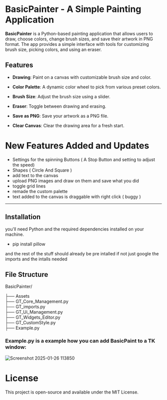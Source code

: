 # BasicPainter - A Simple Painting Application

**BasicPainter** is a Python-based painting application that allows users to draw, choose colors, change brush sizes, and save their artwork in PNG format. The app provides a simple interface with tools for customizing brush size, picking colors, and using an eraser. 

## Features

- **Drawing**: Paint on a canvas with customizable brush size and color.

- **Color Palette**: A dynamic color wheel to pick from various preset colors.

- **Brush Size**: Adjust the brush size using a slider.

- **Eraser**: Toggle between drawing and erasing.

- **Save as PNG**: Save your artwork as a PNG file.

- **Clear Canvas**: Clear the drawing area for a fresh start.


# New Features Added and Updates

- Settings for the spinning Buttons ( A Stop Button and setting to adjust the speed)
- Shapes ( Circle And Square )
- add text to the canvas
- upload PNG images and draw on them and save what you did
- toggle grid lines
- remade the custom palette
- text added to the canvas is draggable with right click ( buggy )

----------------------------------------------------------------------------------------------------------------------------------------------------------------------

## Installation

 you'll need Python and the required dependencies installed on your machine.

- pip install pillow


and the rest of the stuff should already be pre intalled if not just google the imports and the intalls needed


## File Structure

BasicPainter/

├── Assets\
├── GT_Core_Management.py            
├── GT_imports.py             
├── GT_Ui_Management.py       
├── GT_Widgets_Editor.py      
├── GT_CustomStyle.py   
├── Example.py 

### Example.py is a example how you can add BasicPaint to a TK window:

![Screenshot 2025-01-26 113850](https://github.com/user-attachments/assets/bc26e2c9-a12a-4215-80f8-d0d416b595ec) 

# License
 This project is open-source and available under the MIT License.

